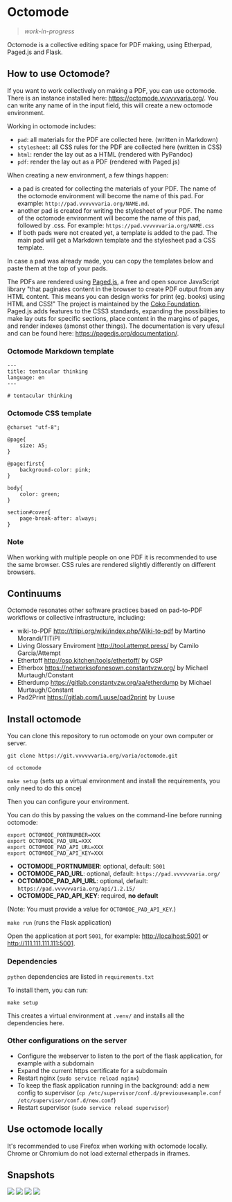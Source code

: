 # Octomode

> *work-in-progress*

Octomode is a collective editing space for PDF making, using Etherpad, Paged.js and Flask.

## How to use Octomode?

If you want to work collectively on making a PDF, you can use octomode. There is an instance installed here: <https://octomode.vvvvvvaria.org/>. You can write any name of in the input field, this will create a new octomode environment.

Working in octomode includes:

* `pad`: all materials for the PDF are collected here. (written in Markdown)
* `stylesheet`: all CSS rules for the PDF are collected here (written in CSS)
* `html`: render the lay out as a HTML (rendered with PyPandoc)
* `pdf`: render the lay out as a PDF (rendered with Paged.js)

When creating a new environment, a few things happen:

* a pad is created for collecting the materials of your PDF. The name of the octomode environment will become the name of this pad. For example: `http://pad.vvvvvvaria.org/NAME.md`.
* another pad is created for writing the stylesheet of your PDF. The name of the octomode environment will become the name of this pad, followed by .css. For example: `https://pad.vvvvvvaria.org/NAME.css`
* If both pads were not created yet, a template is added to the pad. The main pad will get a Markdown template and the stylesheet pad a CSS template.

In case a pad was already made, you can copy the templates below and paste them at the top of your pads.

The PDFs are rendered using [Paged.js](https://pagedjs.org/), a free and open source JavaScript library "that paginates content in the browser to create PDF output from any HTML content. This means you can design works for print (eg. books) using HTML and CSS!" The project is maintained by the [Coko Foundation](https://coko.foundation/). Paged.js adds features to the CSS3 standards, expanding the possibilities to make lay outs for specific sections, place content in the margins of pages, and render indexes (amonst other things). The documentation is very ufesul and can be found here: <https://pagedjs.org/documentation/>.

### Octomode Markdown template

```
---
title: tentacular thinking
language: en
---

# tentacular thinking
```

### Octomode CSS template

```
@charset "utf-8";

@page{
    size: A5;
}

@page:first{
    background-color: pink;
}

body{
    color: green;
}

section#cover{
    page-break-after: always;
}
```

### Note

When working with multiple people on one PDF it is recommended to use the same browser. CSS rules are rendered slightly differently on different browsers.

## Continuums

Octomode resonates other software practices based on pad-to-PDF workflows or collective infrastructure, including:

* wiki-to-PDF http://titipi.org/wiki/index.php/Wiki-to-pdf by Martino Morandi/TITiPI
* Living Glossary Enviroment http://tool.attempt.press/ by Camilo Garcia/Attempt
* Ethertoff http://osp.kitchen/tools/ethertoff/ by OSP
* Etherbox https://networksofonesown.constantvzw.org/ by Michael Murtaugh/Constant
* Etherdump https://gitlab.constantvzw.org/aa/etherdump by Michael Murtaugh/Constant
* Pad2Print https://gitlab.com/Luuse/pad2print by Luuse

## Install octomode

You can clone this repository to run octomode on your own computer or server.

`git clone https://git.vvvvvvaria.org/varia/octomode.git`

`cd octomode`

`make setup` (sets up a virtual environment and install the requirements, you only need to do this once)

Then you can configure your environment.

You can do this by passing the values on the command-line before running octomode:

```
export OCTOMODE_PORTNUMBER=XXX
export OCTOMODE_PAD_URL=XXX
export OCTOMODE_PAD_API_URL=XXX
export OCTOMODE_PAD_API_KEY=XXX
```

- **OCTOMODE_PORTNUMBER**: optional, default: `5001`
- **OCTOMODE_PAD_URL**: optional, default: `https://pad.vvvvvvaria.org/`
- **OCTOMODE_PAD_API_URL**: optional, default: `https://pad.vvvvvvaria.org/api/1.2.15/`
- **OCTOMODE_PAD_API_KEY**: required, **no default**

(Note: You must provide a value for `OCTOMODE_PAD_API_KEY`.)

`make run` (runs the Flask application)

Open the application at port `5001`, for example: <http://localhost:5001> or <http://111.111.111.111:5001>.

### Dependencies

`python` dependencies are listed in `requirements.txt`

To install them, you can run:

`make setup`

This creates a virtual environment at `.venv/` and installs all the dependencies here.

### Other configurations on the server

* Configure the webserver to listen to the port of the flask application, for example with a subdomain
* Expand the current https certificate for a subdomain
* Restart nginx (`sudo service reload nginx`)
* To keep the flask application running in the background: add a new config to supervisor (`cp /etc/supervisor/conf.d/previousexample.conf /etc/supervisor/conf.d/new.conf`)
* Restart supervisor (`sudo service reload supervisor`)

## Use octomode locally

It's recommended to use Firefox when working with octomode locally. Chrome or Chromium do not load external etherpads in iframes.

## Snapshots

![](snapshots/breakybreaky-in-octomode-1.png)
![](snapshots/breakybreaky-in-octomode-2.png)
![](snapshots/breakybreaky-in-octomode-3.png)
![](snapshots/breakybreaky-in-octomode-5.png)
